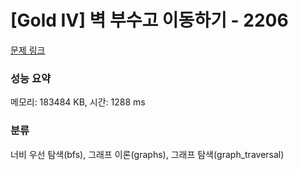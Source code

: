 # [Gold IV] 벽 부수고 이동하기 - 2206 

[문제 링크](https://www.acmicpc.net/problem/2206) 

### 성능 요약

메모리: 183484 KB, 시간: 1288 ms

### 분류

너비 우선 탐색(bfs), 그래프 이론(graphs), 그래프 탐색(graph_traversal)

